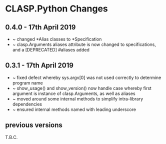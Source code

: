 # **CLASP.Python** Changes

## 0.4.0 - 17th April 2019

* ~ changed *Alias classes to *Specification
* ~ clasp.Arguments aliases attribute is now changed to specifications, and a [DEPRECATED] #aliases added

## 0.3.1 - 17th April 2019

* ~ fixed defect whereby sys.argv[0] was not used correctly to determine program name
* ~ show_usage() and show_version() now handle case whereby first argument is instance of clasp.Arguments, as well as aliases
* ~ moved around some internal methods to simplify intra-library dependencies
* ~ ensured internal methods named with leading underscore


## previous versions

T.B.C.


